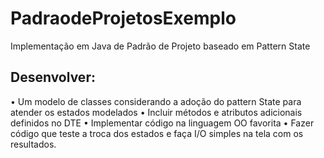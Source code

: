 # PadraodeProjetosExemplo
Implementação em Java de Padrão de Projeto baseado em Pattern State
## Desenvolver:
• Um modelo de classes considerando a adoção do pattern State para atender
os estados modelados
• Incluir métodos e atributos adicionais definidos no DTE
• Implementar código na linguagem OO favorita
• Fazer código que teste a troca dos estados e faça I/O simples na tela com os
resultados.
